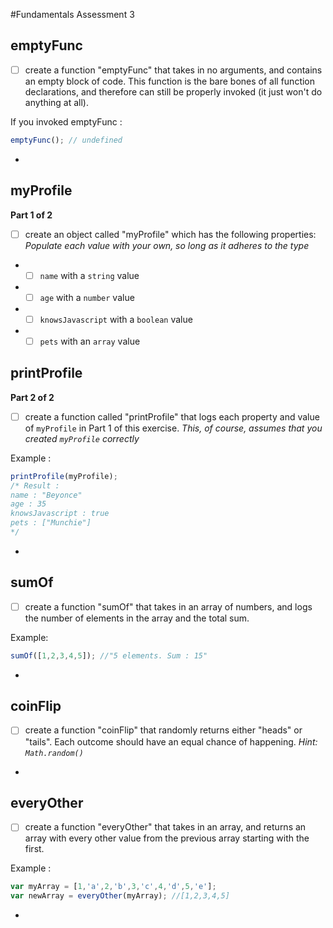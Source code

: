 #Fundamentals Assessment 3

## emptyFunc 
* [ ] create a function "emptyFunc" that takes in no arguments, and contains an empty block of code. This function is the bare bones of all function declarations, and therefore can still be properly invoked (it just won't do anything at all).

If you invoked emptyFunc :
```Javascript
emptyFunc(); // undefined
```

-

## myProfile 
**Part 1 of 2**
* [ ] create an object called "myProfile" which has the following properties:
_Populate each value with your own, so long as it adheres to the type_
- * [ ] `name` with a `string` value
- * [ ] `age` with a `number` value
- * [ ] `knowsJavascript` with a `boolean` value
- * [ ] `pets` with an `array` value

## printProfile 
**Part 2 of 2**
* [ ] create a function called "printProfile" that logs each property and value of `myProfile` in Part 1 of this exercise.
_This, of course, assumes that you created `myProfile` correctly_

Example :
```Javascript
printProfile(myProfile);
/* Result :
name : "Beyonce"
age : 35
knowsJavascript : true
pets : ["Munchie"]
*/
```
-

## sumOf
* [ ] create a function "sumOf" that takes in an array of numbers, and logs the number of elements in the array and the total sum.

Example:
```Javascript
sumOf([1,2,3,4,5]); //"5 elements. Sum : 15"
```
-

## coinFlip
* [ ] create a function "coinFlip" that randomly returns either "heads" or "tails". Each outcome should have an equal chance of happening. 
_Hint: `Math.random()`_

-

## everyOther
* [ ] create a function "everyOther" that takes in an array, and returns an array with every other value from the previous array starting with the first.

Example : 
```Javascript
var myArray = [1,'a',2,'b',3,'c',4,'d',5,'e'];
var newArray = everyOther(myArray); //[1,2,3,4,5]
```
-
